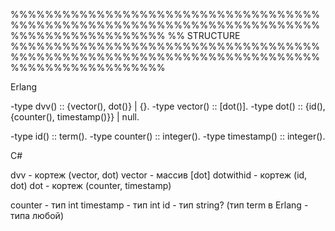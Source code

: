%%%%%%%%%%%%%%%%%%%%%%%%%%%%%%%%%%%%%%%%%%%%%%%%%%%%%%%%%%%%%%%%%%%%%%%%%%%%%%%%%%%%%%%%%%
%% STRUCTURE
%%%%%%%%%%%%%%%%%%%%%%%%%%%%%%%%%%%%%%%%%%%%%%%%%%%%%%%%%%%%%%%%%%%%%%%%%%%%%%%%%%%%%%%%%%

Erlang

-type dvv() :: {vector(), dot()} | {}.
-type vector() :: [dot()].
-type dot() :: {id(), {counter(), timestamp()}} | null.

-type id() :: term().
-type counter() :: integer().
-type timestamp() :: integer().

C#

dvv - кортеж (vector, dot)
vector - массив [dot]
dotwithid - кортеж (id, dot)
dot - кортеж (counter, timestamp)

counter - тип int
timestamp - тип int
id - тип string? (тип term в Erlang - типа любой)

